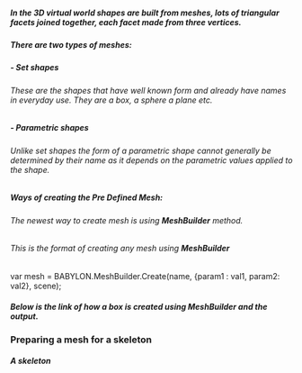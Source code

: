 ##### In the 3D virtual world shapes are built from meshes, lots of triangular facets joined together, each facet made from three vertices.
##### There are two types of meshes:
##### - Set shapes
###### These are the shapes that have well known form and already have names in everyday use. They are a box, a sphere a plane etc.
##### - Parametric shapes
###### Unlike set shapes the form of a parametric shape cannot generally be determined by their name as it depends on the parametric values applied to the shape.
##### Ways of creating the Pre Defined Mesh:
###### The newest way to create mesh is using **MeshBuilder** method.
###### This is the format of creating any mesh using **MeshBuilder**
var mesh = BABYLON.MeshBuilder.Create<Mesh>(name, {param1 : val1, param2: val2}, scene);
##### Below is the link of how a box is created using MeshBuilder and the output.


### Preparing a mesh for a skeleton
##### A skeleton 




